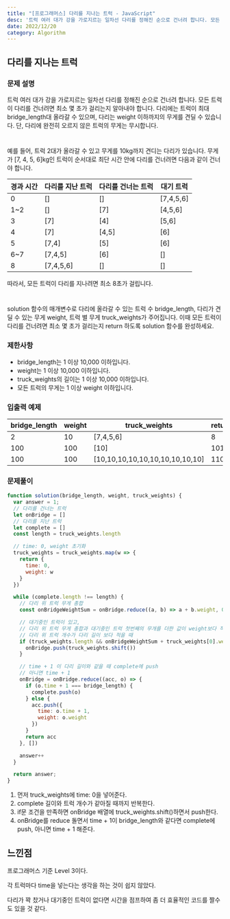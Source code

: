 ```yaml
---
title: "[프로그래머스] 다리를 지나는 트럭 - JavaScript"
desc: '트럭 여러 대가 강을 가로지르는 일차선 다리를 정해진 순으로 건너려 합니다. 모든 트럭이 다리를 건너려면 최소 몇 초가 걸리는지 알아내야 합니다. 다리에는 트럭이 최대 bridge_length대 올라갈 수 있으며, 다리는 weight 이하까지의 무게를 견딜 수 있습니다. 단, 다리에 완전히 오르지 않은 트럭의 무게는 무시합니다.'
date: 2022/12/20
category: Algorithm
---
```

## 다리를 지나는 트럭
### 문제 설명
트럭 여러 대가 강을 가로지르는 일차선 다리를 정해진 순으로 건너려 합니다. 모든 트럭이 다리를 건너려면 최소 몇 초가 걸리는지 알아내야 합니다. 다리에는 트럭이 최대 bridge_length대 올라갈 수 있으며, 다리는 weight 이하까지의 무게를 견딜 수 있습니다. 단, 다리에 완전히 오르지 않은 트럭의 무게는 무시합니다.
#
예를 들어, 트럭 2대가 올라갈 수 있고 무게를 10kg까지 견디는 다리가 있습니다. 무게가 [7, 4, 5, 6]kg인 트럭이 
순서대로 최단 시간 안에 다리를 건너려면 다음과 같이 건너야 합니다.

|경과 시간|	다리를 지난 트럭|	다리를 건너는 트럭|	대기 트럭|
|---|---|---|---|
|0	|[]	|[]|	[7,4,5,6]|
|1~2|	[]	|[7]|	[4,5,6]|
|3	|[7]|	[4]|	[5,6]|
|4	|[7]|	[4,5]|	[6]|
|5	|[7,4]|	[5]	|[6]|
|6~7|	[7,4,5]|	[6]	|[]|
|8	|[7,4,5,6]	|[]|	[]|

따라서, 모든 트럭이 다리를 지나려면 최소 8초가 걸립니다.
#
solution 함수의 매개변수로 다리에 올라갈 수 있는 트럭 수 bridge_length, 다리가 견딜 수 있는 무게 weight, 트럭 별 무게 truck_weights가 주어집니다. 이때 모든 트럭이 다리를 건너려면 최소 몇 초가 걸리는지 return 하도록 solution 함수를 완성하세요.



### 제한사항
- bridge_length는 1 이상 10,000 이하입니다.
- weight는 1 이상 10,000 이하입니다.
- truck_weights의 길이는 1 이상 10,000 이하입니다.
- 모든 트럭의 무게는 1 이상 weight 이하입니다.

### 입출력 예제

|bridge_length|	weight|	truck_weights|	return|
|---|---|---|---|
|2|	10|	[7,4,5,6]	|8|
|100|	100|	[10]	|101|
|100|	100|	[10,10,10,10,10,10,10,10,10,10]	|110|

### 문제풀이
```javascript
function solution(bridge_length, weight, truck_weights) {
  var answer = 1;
  // 다리를 건너는 트럭
  let onBridge = []
  // 다리를 지난 트럭
  let complete = []
  const length = truck_weights.length

  // time: 0, weight 초기화
  truck_weights = truck_weights.map(w => {
    return {
      time: 0,
      weight: w
    }
  })

  while (complete.length !== length) {
    // 다리 위 트럭 무게 총합
    const onBridgeWeightSum = onBridge.reduce((a, b) => a + b.weight, 0)

    // 대기중인 트럭이 있고, 
    // 다리 위 트럭 무게 총합과 대기중인 트럭 첫번째의 무개를 더한 값이 weight보다 작고,
    // 다리 위 트럭 개수가 다리 길이 보다 적을 때
    if (truck_weights.length && onBridgeWeightSum + truck_weights[0].weight <= weight && onBridge.length < bridge_length) {
      onBridge.push(truck_weights.shift())
    }

    // time + 1 이 다리 길이와 같을 때 complete에 push
    // 아니면 time + 1
    onBridge = onBridge.reduce((acc, o) => {
      if (o.time + 1 === bridge_length) {
        complete.push(o)
      } else {
        acc.push({
          time: o.time + 1,
          weight: o.weight
        })
      }
      return acc
    }, [])

    answer++
  }

  return answer;
}
```

1. 먼저 truck_weights에 time: 0을 넣어준다.
2. complete 길이와 트럭 개수가 같아질 때까지 반복한다.
3. if문 조건을 만족하면 onBridge 배열에 truck_weights.shift()하면서 push한다.
4. onBridge를 reduce 돌면서 time + 1이 bridge_length와 같다면 complete에 push, 아니면 time + 1 해준다.


## 느낀점
프로그래머스 기준 Level 3이다.

각 트럭마다 time을 넣는다는 생각을 하는 것이 쉽지 않았다.

다리가 꽉 찼거나 대기중인 트럭이 없다면 시간을 점프하여 좀 더 효율적인 코드를 짤수도 있을 것 같다.